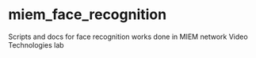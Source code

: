 # miem_face_recognition
Scripts and docs for face recognition works done in MIEM network Video Technologies lab

